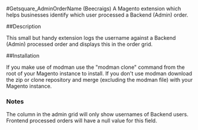 #Getsquare_AdminOrderName (Beecraigs)
A Magento extension which helps businesses identify which user processed a Backend (Admin) order.

##Description

This small but handy extension logs the username against a Backend (Admin) processed order and displays this in the order grid.

##Installation

If you make use of modman use the "modman clone" command from the root of your Magento instance to install. If you don't use modman download the zip or clone repository and merge (excluding the modman file) with your Magento instance.

### Notes
The column in the admin grid will only show usernames of Backend users. Frontend processed orders will have a null value for this field.

